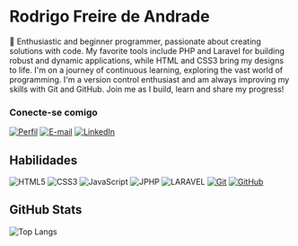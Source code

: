 # Rodrigo Freire de Andrade
👋 Enthusiastic and beginner programmer, passionate about creating solutions with code. My favorite tools include PHP and Laravel for building robust and dynamic applications, while HTML and CSS3 bring my designs to life. I'm on a journey of continuous learning, exploring the vast world of programming. I'm a version control enthusiast and am always improving my skills with Git and GitHub. Join me as I build, learn and share my progress!

### Conecte-se comigo
[![Perfil](https://img.shields.io/badge/-20Perfil%20-30A3DC?style=for-the-badge)]([https:///](https://github.com/RodrigoFreireA/))
[![E-mail](https://img.shields.io/badge/-Email-000?style=for-the-badge&logo=microsoft-outlook&logoColor=E94D5F)](mailto:rohfreire@hotmail.com)
[![LinkedIn](https://img.shields.io/badge/-LinkedIn-000?style=for-the-badge&logo=linkedin&logoColor=30A3DC)](https://www.linkedin.com/in/RodrigoFreireA/)


## Habilidades
![HTML5](https://img.shields.io/badge/HTML-000?style=for-the-badge&logo=html5&logoColor=30A3DC)
![CSS3](https://img.shields.io/badge/CSS3-000?style=for-the-badge&logo=CSS3&logoColor=E94D5F)
![JavaScript](https://img.shields.io/badge/JavaScript-000?style=for-the-badge&logo=javascript&logoColor=30A3DC)
![JPHP](https://img.shields.io/badge/PHP-000?style=for-the-badge&logo=PHP&logoColor=30A3DC)
![LARAVEL](https://img.shields.io/badge/LARAVEL-000?style=for-the-badge&logo=laravel&logoColor=30A3DC)
[![Git](https://img.shields.io/badge/Git-000?style=for-the-badge&logo=git&logoColor=E94D5F)](https://git-scm.com/doc) 
[![GitHub](https://img.shields.io/badge/GitHub-000?style=for-the-badge&logo=github&logoColor=30A3DC)](https://docs.github.com/)

## GitHub Stats
![Top Langs](https://github-readme-stats-git-masterrstaa-rickstaa.vercel.app/api/top-langs/?username=RodrigoFreireA&layout=compact&bg_color=000&border_color=30A3DC&title_color=E94D5F&text_color=FFF)

